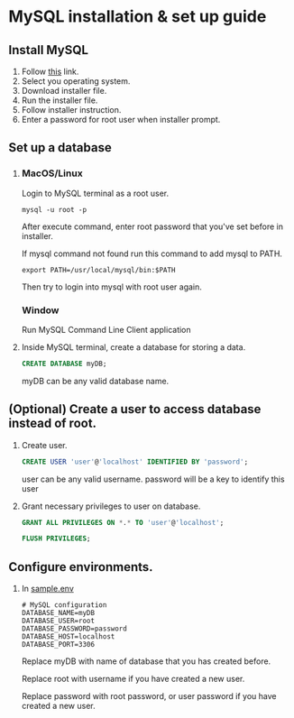 # MySQL installation & set up guide

## Install MySQL
1. Follow [this](https://dev.mysql.com/downloads/mysql/) link.
2. Select you operating system.
3. Download installer file.
4. Run the installer file.
5. Follow installer instruction.
6. Enter a password for root user when installer prompt.

## Set up a database
1. ### **MacOS/Linux**

    Login to MySQL terminal as a root user.

    ```
    mysql -u root -p
    ```

    After execute command, enter root password that you've set before in installer. 

    If mysql command not found run this command to add mysql to PATH.

    ```
    export PATH=/usr/local/mysql/bin:$PATH
    ```

    Then try to login into mysql with root user again.


    ### **Window**

    Run MySQL Command Line Client application


2. Inside MySQL terminal, create a database for storing a data.

    ```sql
    CREATE DATABASE myDB;
    ```

    myDB can be any valid database name.

## (Optional) Create a user to access database instead of root.
1. Create user.

    ```sql
    CREATE USER 'user'@'localhost' IDENTIFIED BY 'password';
    ```

    user can be any valid username. password will be a key to identify this user

2. Grant necessary privileges to user on database.

    ```sql
    GRANT ALL PRIVILEGES ON *.* TO 'user'@'localhost';
    ```

    ```sql
    FLUSH PRIVILEGES;
    ```

## Configure environments.
1. In [sample.env](./sample.env)
    ```
    # MySQL configuration
    DATABASE_NAME=myDB
    DATABASE_USER=root
    DATABASE_PASSWORD=password
    DATABASE_HOST=localhost
    DATABASE_PORT=3306
    ```
    Replace myDB with name of database that you has created before.

    Replace root with username if you have created a new user.

    Replace password with root password, or user password if you have created a new user.


